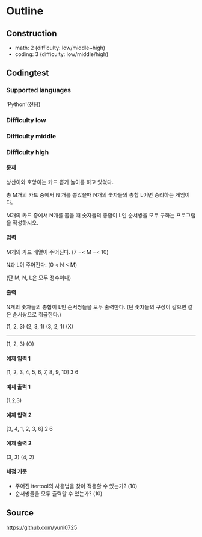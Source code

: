 # Outline

## Construction

- math: 2 (difficulty: low/middle~high)
- coding: 3 (difficulty: low/middle/high)

## Codingtest

### Supported languages

'Python'(전용)

### Difficulty low

### Difficulty middle

### Difficulty high

#### 문제

상산이와 호앙이는 카드 뽑기 놀이를 하고 있었다.

총 M개의 카드 중에서 N 개를 뽑았을때 N개의 숫자들의 총합 L이면 승리하는 게임이다.

M개의 카드 중에서 N개를 뽑을 때 숫자들의 총합이 L인 순서쌍을 모두 구하는 프로그램을 작성하시오.

#### 입력

M개의 카드 배열이 주어진다. (7 =< M =< 10)

N과 L이 주어진다. (0 < N < M)

(단 M, N, L은 모두 정수이다)

#### 출력

N개의 숫자들의 총합이 L인 순서쌍들을 모두 출력한다.
(단 숫자들의 구성이 같으면 같은 순서쌍으로 취급한다.)

(1, 2, 3)
(2, 3, 1)
(3, 2, 1)
(X)

---

(1, 2, 3)
(O)

#### 예제 입력 1

[1, 2, 3, 4, 5, 6, 7, 8, 9, 10]
3 6

#### 예제 출력 1

(1,2,3)

#### 예제 입력 2

[3, 4, 1, 2, 3, 6]
2 6

#### 예제 출력 2

(3, 3)
(4, 2)

#### 체점 기준

- 주어진 itertool의 사용법을 찾아 적용할 수 있는가? (10)
- 순서쌍들을 모두 출력할 수 있는가? (10)

## Source

https://github.com/yuni0725
